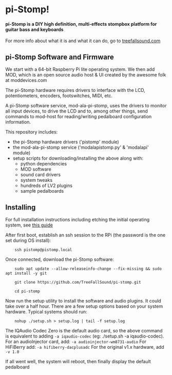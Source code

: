 # pi-Stomp!
#### pi-Stomp is a DIY high definition, multi-effects stompbox platform for guitar bass and keyboards
For more info about what it is and what it can do, go to [treefallsound.com](https://treefallsound.com)

## pi-Stomp Software and Firmware
We start with a 64-bit Raspberry Pi lite operating system.  We then add MOD, which is an open source audio host & UI
created by the awesome folk at moddevices.com

The pi-Stomp hardware requires drivers to interface with the LCD, potentiometers, encoders, footswitches, MIDI, etc.

A pi-Stomp software service, mod-ala-pi-stomp, uses the drivers to monitor all input devices, to drive the LCD
and to, among other things, send commands to mod-host for reading/writing pedalboard configuration information. 

This repository includes:
* the pi-Stomp hardware drivers ('pistomp' module)
* the mod-ala-pi-stomp service ('modalapistomp.py' & 'modalapi' module)
* setup scripts for downloading/installing the above along with:
  * python dependencies
  * MOD software
  * sound card drivers
  * system tweaks
  * hundreds of LV2 plugins
  * sample pedalboards

## Installing
For full installation instructions including etching the initial operating system, see [this guide](https://www.treefallsound.com/wiki/doku.php?id=software_installation_64-bit)

After first boot, establish an ssh session to the RPi (the password is the one set during OS install):

        ssh pistomp@pistomp.local
        
Once connected, download the pi-Stomp software:
        
        sudo apt update --allow-releaseinfo-change --fix-missing && sudo apt install -y git
        
        git clone https://github.com/TreeFallSound/pi-stomp.git
        
        cd pi-stomp
        
Now run the setup utility to install the software and audio plugins.  It could take over a half hour.
There are a few setup options based on your system hardware.
Typical systems should run:
        
        nohup ./setup.sh > setup.log | tail -f setup.log
        
The IQAudio Codec Zero is the default audio card, so the above command is equivalent to adding `-a iqaudio-codec`
(eg: ./setup.sh -a iqaudio-codec).
For an audioInjector card, add: `-a
audioinjector-wm8731-audio`  For HiFiBerry add: `-a hifiberry-dacplusadc`
For the original v1.x hardware, add `-v 1.0`

If all went well, the system will reboot, then finally display the default pedalboard
